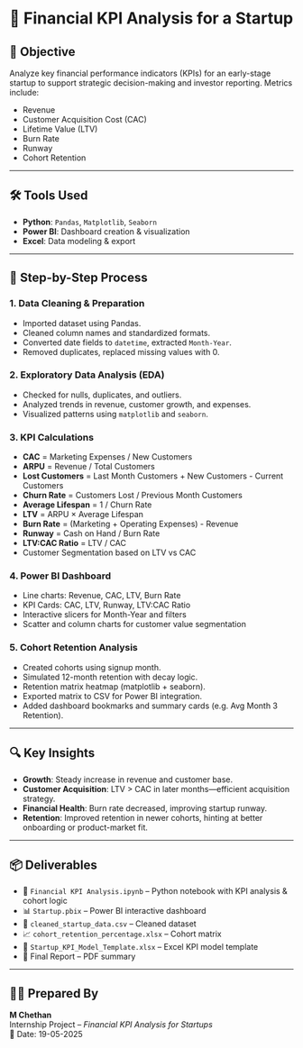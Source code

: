 
# 💼 Financial KPI Analysis for a Startup

## 📌 Objective

Analyze key financial performance indicators (KPIs) for an early-stage startup to support strategic decision-making and investor reporting. Metrics include:

- Revenue
- Customer Acquisition Cost (CAC)
- Lifetime Value (LTV)
- Burn Rate
- Runway
- Cohort Retention

---

## 🛠️ Tools Used

- **Python**: `Pandas`, `Matplotlib`, `Seaborn`
- **Power BI**: Dashboard creation & visualization
- **Excel**: Data modeling & export

---

## 🧪 Step-by-Step Process

### 1. Data Cleaning & Preparation
- Imported dataset using Pandas.
- Cleaned column names and standardized formats.
- Converted date fields to `datetime`, extracted `Month-Year`.
- Removed duplicates, replaced missing values with 0.

### 2. Exploratory Data Analysis (EDA)
- Checked for nulls, duplicates, and outliers.
- Analyzed trends in revenue, customer growth, and expenses.
- Visualized patterns using `matplotlib` and `seaborn`.

### 3. KPI Calculations
- **CAC** = Marketing Expenses / New Customers
- **ARPU** = Revenue / Total Customers
- **Lost Customers** = Last Month Customers + New Customers - Current Customers
- **Churn Rate** = Customers Lost / Previous Month Customers
- **Average Lifespan** = 1 / Churn Rate
- **LTV** = ARPU × Average Lifespan
- **Burn Rate** = (Marketing + Operating Expenses) - Revenue
- **Runway** = Cash on Hand / Burn Rate
- **LTV:CAC Ratio** = LTV / CAC
- Customer Segmentation based on LTV vs CAC

### 4. Power BI Dashboard
- Line charts: Revenue, CAC, LTV, Burn Rate
- KPI Cards: CAC, LTV, Runway, LTV:CAC Ratio
- Interactive slicers for Month-Year and filters
- Scatter and column charts for customer value segmentation

### 5. Cohort Retention Analysis
- Created cohorts using signup month.
- Simulated 12-month retention with decay logic.
- Retention matrix heatmap (matplotlib + seaborn).
- Exported matrix to CSV for Power BI integration.
- Added dashboard bookmarks and summary cards (e.g. Avg Month 3 Retention).

---

## 🔍 Key Insights

- **Growth**: Steady increase in revenue and customer base.
- **Customer Acquisition**: LTV > CAC in later months—efficient acquisition strategy.
- **Financial Health**: Burn rate decreased, improving startup runway.
- **Retention**: Improved retention in newer cohorts, hinting at better onboarding or product-market fit.

---

## 📦 Deliverables

- 📘 `Financial KPI Analysis.ipynb` – Python notebook with KPI analysis & cohort logic
- 📊 `Startup.pbix` – Power BI interactive dashboard
- 📁 `cleaned_startup_data.csv` – Cleaned dataset
- 📈 `cohort_retention_percentage.xlsx` – Cohort matrix
- 📄 `Startup_KPI_Model_Template.xlsx` – Excel KPI model template
- 📑 Final Report – PDF summary

---

## 🧑‍💻 Prepared By

**M Chethan**  
Internship Project – *Financial KPI Analysis for Startups*  
📅 Date: 19-05-2025
